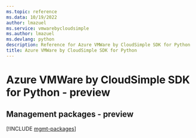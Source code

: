 ```yaml
---
ms.topic: reference
ms.data: 10/19/2022
author: lmazuel
ms.service: vmwarebycloudsimple
ms.author: lmazuel
ms.devlang: python
description: Reference for Azure VMWare by CloudSimple SDK for Python
title: Azure VMWare by CloudSimple SDK for Python
---
```

# Azure VMWare by CloudSimple SDK for Python - preview

## Management packages - preview
[!INCLUDE [mgmt-packages](vmware-by-cloudsimple-mgmt-index.md)]